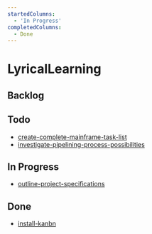 ```yaml
---
startedColumns:
  - 'In Progress'
completedColumns:
  - Done
---
```


# LyricalLearning

## Backlog

## Todo

- [create-complete-mainframe-task-list](tasks/create-complete-mainframe-task-list.md)
- [investigate-pipelining-process-possibilities](tasks/investigate-pipelining-process-possibilities.md)

## In Progress

- [outline-project-specifications](tasks/outline-project-specifications.md)

## Done

- [install-kanbn](tasks/install-kanbn.md)
